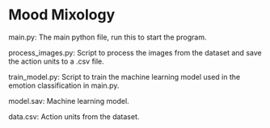 
# Mood Mixology

main.py: The main python file, run this to start the program.
 
process_images.py: Script to process the images from the dataset and save the action units to a .csv file.
 
train_model.py: Script to train the machine learning model used in the emotion classification in main.py.
 
model.sav: Machine learning model.
 
data.csv: Action units from the dataset.


